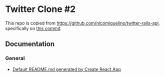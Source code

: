 # Twitter Clone #2

This repo is copied from https://github.com/nicomiguelino/twitter-rails-api,
specifically on [this commit][2].



## Documentation


### General

- [Default README.md generated by Create React App][1]



[1]: /readme/general/default.md
[2]: https://github.com/nicomiguelino/twitter-react-client-1/commit/3d4b6650f6c2609282858484035ea22bd0eb4dff
